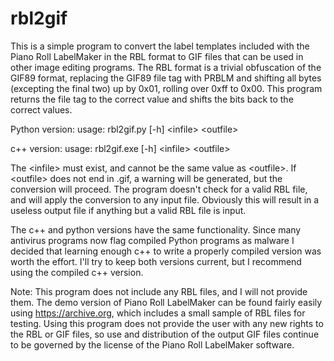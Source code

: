 # rbl2gif

This is a simple program to convert the label templates included with the Piano Roll LabelMaker in the RBL format to GIF files that can be used in other image editing programs.  The RBL format is a trivial obfuscation of the GIF89 format, replacing the GIF89 file tag with PRBLM and shifting all bytes (excepting the final two) up by 0x01, rolling over 0xff to 0x00.  This program returns the file tag to the correct value and shifts the bits back to the correct values.

Python version:
  usage:  rbl2gif.py [-h] \<infile\> \<outfile\>
  
c++ version:
  usage: rbl2gif.exe [-h] \<infile\> \<outfile\>

  The \<infile\> must exist, and cannot be the same value as \<outfile\>.  If \<outfile\> does not end in .gif, a warning will be generated, but the conversion will proceed.  The program doesn't check for a valid RBL file, and will apply the conversion to any input file.  Obviously this will result in a useless output file if anything but a valid RBL file is input.  
  
The c++ and python versions have the same functionality.  Since many antivirus programs now flag compiled Python programs as malware I decided that learning enough c++ to write a properly compiled version was worth the effort.  I'll try to keep both versions current, but I recommend using the compiled c++ version.  
  
  Note: This program does not include any RBL files, and I will not provide them.  The demo version of Piano Roll LabelMaker can be found fairly easily using https://archive.org, which includes a small sample of RBL files for testing.  Using this program does not provide the user with any new rights to the RBL or GIF files, so use and distribution of the output GIF files continue to be governed by the license of the Piano Roll LabelMaker software.  
